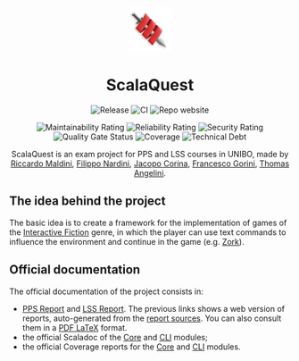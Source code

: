 <div align="center">
    <img src="./logo.png" width="80">
</div>
<h1 align="center">ScalaQuest</h1>

<div align="center">

![Release](https://img.shields.io/github/v/release/scalaquest/PPS-19-ScalaQuest?label=Release)
![CI](https://img.shields.io/github/workflow/status/scalaquest/PPS-19-ScalaQuest/CI?label=CI)
![Repo website](https://img.shields.io/website?label=Project%20website&url=https%3A%2F%2Fscalaquest.github.io%2FPPS-19-ScalaQuest%2F)

![Maintainability Rating](https://sonarcloud.io/api/project_badges/measure?project=scalaquest_PPS-19-ScalaQuest&metric=sqale_rating)
![Reliability Rating](https://sonarcloud.io/api/project_badges/measure?project=scalaquest_PPS-19-ScalaQuest&metric=reliability_rating)
![Security Rating](https://sonarcloud.io/api/project_badges/measure?project=scalaquest_PPS-19-ScalaQuest&metric=security_rating)
![Quality Gate Status](https://sonarcloud.io/api/project_badges/measure?project=scalaquest_PPS-19-ScalaQuest&metric=alert_status)
![Coverage](https://sonarcloud.io/api/project_badges/measure?project=scalaquest_PPS-19-ScalaQuest&metric=coverage)
![Technical Debt](https://sonarcloud.io/api/project_badges/measure?project=scalaquest_PPS-19-ScalaQuest&metric=sqale_index)

ScalaQuest is an exam project for PPS and LSS courses in UNIBO, made by
[Riccardo Maldini](https://www.riccardomaldini.it),
[Filippo Nardini](https://github.com/lippo97),
[Jacopo Corina](https://github.com/corinz97),
[Francesco Gorini](https://github.com/francescogorini),
[Thomas Angelini](https://github.com/ThomasAngeliniUnibo).

</div>

## The idea behind the project

The basic idea is to create a framework for the implementation of games of the
[Interactive Fiction](https://en.wikipedia.org/wiki/Interactive_fiction) genre,
in which the player can use text commands to influence the environment and
continue in the game (e.g. [Zork](https://en.wikipedia.org/wiki/Zork)).

## Official documentation

The official documentation of the project consists in:
- [PPS Report](https://scalaquest.github.io/Reports/reports/pps.html) and [LSS Report](https://scalaquest.github.io/Reports/reports/lss.html). The previous links shows a web version of reports, auto-generated from the [report sources](https://github.com/scalaquest/reports). You can also consult them in a [PDF LaTeX](https://github.com/scalaquest/reports/releases/latest) format.
- the official Scaladoc of the [Core](https://scalaquest.github.io/PPS-19-ScalaQuest/scaladoc/core/index.html) and [CLI](https://scalaquest.github.io/PPS-19-ScalaQuest/scaladoc/cli/index.html) modules;
- the official Coverage reports for the [Core](https://scalaquest.github.io/PPS-19-ScalaQuest/coverage/core/index.html) and [CLI](https://scalaquest.github.io/PPS-19-ScalaQuest/coverage/cli/index.html) modules.
